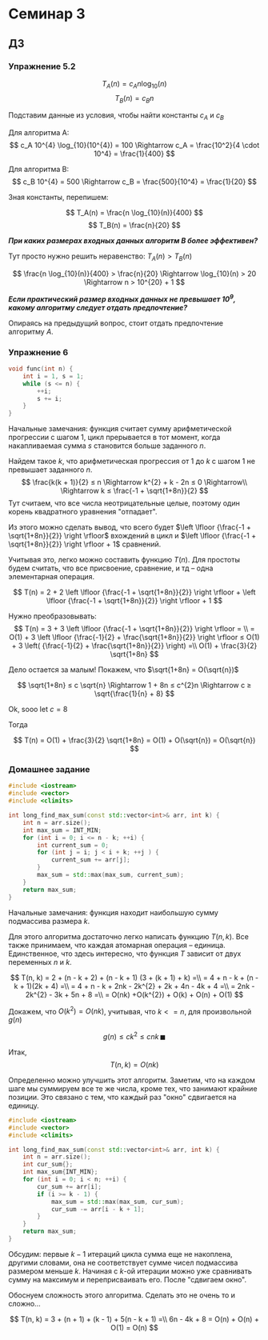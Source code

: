 # Семинар 3

## ДЗ

### Упражнение 5.2

$$
T_A(n) = c_A n \log_{10}(n)
$$
$$
T_B(n) = c_B n
$$

Подставим данные из условия, чтобы найти константы $c_A$ и $c_B$

Для алгоритма A:
$$
c_A 10^{4} \log_{10}(10^{4}) = 100 \Rightarrow
c_A = \frac{10^2}{4 \cdot 10^4} = \frac{1}{400}
$$

Для алгоритма B:
$$
c_B 10^{4} = 500 \Rightarrow
c_B = \frac{500}{10^4} = \frac{1}{20}
$$

Зная константы, перепишем:

$$
T_A(n) = \frac{n \log_{10}(n)}{400}
$$
$$
T_B(n) = \frac{n}{20}
$$

***При каких размерах входных данных алгоритм В более эффективен?***

Тут просто нужно решить неравенство: $T_A(n) > T_B(n)$

$$
\frac{n \log_{10}(n)}{400} > \frac{n}{20} \Rightarrow \log_{10}(n) > 20 \Rightarrow n > 10^{20} + 1
$$

***Если практический размер входных данных не превышает $10^{9}$, какому алгоритму следует отдать предпочтение?***

Опираясь на предыдущий вопрос, стоит отдать предпочтение алгоритму $A$.

### Упражнение 6

```c++
void func(int n) {
    int i = 1, s = 1;
    while (s <= n) {
        ++i;
        s += i;
    }
}
```

Начальные замечания: функция считает сумму арифметической прогрессии с шагом $1$, цикл прерывается в тот момент, когда накапливаемая сумма $s$ становится больше заданного $n$.

Найдем такое $k$, что арифметическая прогрессия от 1 до $k$ с шагом $1$ не превышает заданного $n$.
$$
\frac{k(k + 1)}{2} ≤ n \Rightarrow k^{2} + k - 2n ≤ 0 \Rightarrow\\
\Rightarrow k ≤ \frac{-1 + \sqrt{1+8n}}{2}
$$
Тут считаем, что все числа неотрицательные целые, поэтому один корень квадратного уравнения "отпадает".

Из этого можно сделать вывод, что всего будет
$\left \lfloor {\frac{-1 + \sqrt{1+8n}}{2}} \right \rfloor$
вхождений в цикл и
$\left \lfloor {\frac{-1 + \sqrt{1+8n}}{2}} \right \rfloor + 1$
сравнений.

Учитывая это, легко можно составить функцию $T(n)$. Для простоты будем считать, что все присвоение, сравнение, и тд – одна элементарная операция.

$$
T(n) = 2 + 2 \left \lfloor {\frac{-1 + \sqrt{1+8n}}{2}} \right \rfloor + \left \lfloor {\frac{-1 + \sqrt{1+8n}}{2}} \right \rfloor + 1
$$

Нужно преобразовывать:
$$
T(n) = 3 + 3 \left \lfloor {\frac{-1 + \sqrt{1+8n}}{2}} \right \rfloor = \\
= O(1) + 3 \left \lfloor {\frac{-1}{2} + \frac{\sqrt{1+8n}}{2}} \right \rfloor ≤
O(1) + 3 \left( {\frac{-1}{2} + \frac{\sqrt{1+8n}}{2}} \right) =\\
O(1) + \frac{3}{2} \sqrt{1+8n}
$$

Дело остается за малым! Покажем, что $\sqrt{1+8n} = O(\sqrt{n})$

$$
\sqrt{1+8n} ≤ c \sqrt{n} \Rightarrow 1 + 8n ≤ c^{2}n \Rightarrow c ≥ \sqrt{\frac{1}{n} + 8}
$$

Ok, sooo let $c = 8$

Тогда

$$
T(n) = O(1) + \frac{3}{2} \sqrt{1+8n} = O(1) + O(\sqrt{n}) = O(\sqrt{n})
$$

### Домашнее задание

```c++
#include <iostream>
#include <vector>
#include <climits>

int long_find_max_sum(const std::vector<int>& arr, int k) {
    int n = arr.size();
    int max_sum = INT_MIN;
    for (int i = 0; i <= n - k; ++i) {
        int current_sum = 0;
        for (int j = i; j < i + k; ++j ) {
            current_sum += arr[j];
        }
        max_sum = std::max(max_sum, current_sum);
    }
    return max_sum;
}
```

Начальные замечания: функция находит наибольшую сумму подмассива размера $k$.

Для этого алгоритма достаточно легко написать функцию $T(n, k)$. Все также принимаем, что каждая атомарная операция – единица. Единственное, что здесь интересно, что функция $T$ зависит от двух переменных $n$ и $k$.

$$
T(n, k) = 2 + (n - k + 2) + (n - k + 1) (3 + (k + 1) + k) =\\
= 4 + n - k + (n - k + 1)(2k + 4) =\\
= 4 + n - k + 2nk - 2k^{2} + 2k + 4n - 4k + 4 =\\
= 2nk - 2k^{2} - 3k + 5n + 8 =\\
= O(nk) +O(k^{2}) + O(k) + O(n) + O(1)
$$

Докажем, что $O(k^2) = O(nk)$, учитывая, что $k <= n$, для произвольной $g(n)$

$$
g(n) ≤ c k^2 ≤ c n k \, \blacksquare 
$$

Итак,
$$
T(n, k) = O(nk)
$$

Определенно можно улучшить этот алгоритм. Заметим, что на каждом шаге мы суммируем все те же числа, кроме тех, что занимают крайние позиции. Это связано с тем, что каждый раз "окно" сдвигается на единицу.

```c++
#include <iostream>
#include <vector>
#include <climits>

int long_find_max_sum(const std::vector<int>& arr, int k) {
    int n = arr.size();
    int cur_sum{};
    int max_sum{INT_MIN};
    for (int i = 0; i < n; ++i) {
        cur_sum += arr[i];
        if (i >= k - 1) {
            max_sum = std::max(max_sum, cur_sum);
            cur_sum -= arr[i - k + 1];
        }
    }
    return max_sum;
}
```

Обсудим: первые $k - 1$ итераций цикла сумма еще не накоплена, другими словами, она не соответствует сумме чисел подмассива размером меньше $k$. Начиная с $k$-ой итерации можно уже сравнивать сумму на максимум и переприсваивать его. После "сдвигаем окно".

Обоснуем сложность этого алгоритма. Сделать это не очень то и сложно... 

$$
T(n, k) = 3 + (n + 1) + (k - 1) + 5(n - k + 1) =\\
6n - 4k + 8 = O(n) + O(n) + O(1) = O(n)
$$

